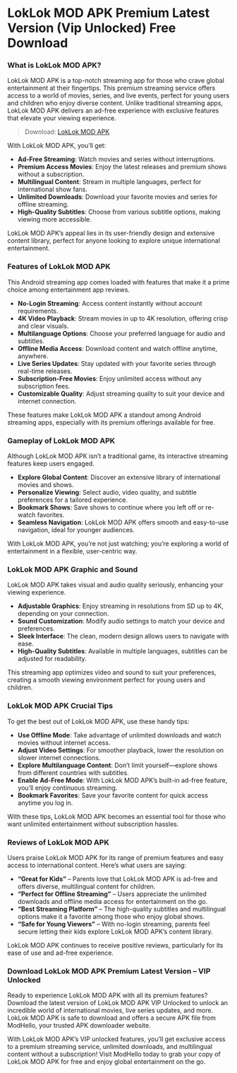 # LokLok MOD APK Premium Latest Version (Vip Unlocked) Free Download

### What is LokLok MOD APK?

LokLok MOD APK is a top-notch streaming app for those who crave global entertainment at their fingertips. This premium streaming service offers access to a world of movies, series, and live events, perfect for young users and children who enjoy diverse content. Unlike traditional streaming apps, LokLok MOD APK delivers an ad-free experience with exclusive features that elevate your viewing experience.

>Download: [LokLok MOD APK](https://modhello.com/loklok/)

With LokLok MOD APK, you’ll get:
- **Ad-Free Streaming**: Watch movies and series without interruptions.
- **Premium Access Movies**: Enjoy the latest releases and premium shows without a subscription.
- **Multilingual Content**: Stream in multiple languages, perfect for international show fans.
- **Unlimited Downloads**: Download your favorite movies and series for offline streaming.
- **High-Quality Subtitles**: Choose from various subtitle options, making viewing more accessible.

LokLok MOD APK’s appeal lies in its user-friendly design and extensive content library, perfect for anyone looking to explore unique international entertainment.

### Features of LokLok MOD APK

This Android streaming app comes loaded with features that make it a prime choice among entertainment app reviews.

- **No-Login Streaming**: Access content instantly without account requirements.
- **4K Video Playback**: Stream movies in up to 4K resolution, offering crisp and clear visuals.
- **Multilanguage Options**: Choose your preferred language for audio and subtitles.
- **Offline Media Access**: Download content and watch offline anytime, anywhere.
- **Live Series Updates**: Stay updated with your favorite series through real-time releases.
- **Subscription-Free Movies**: Enjoy unlimited access without any subscription fees.
- **Customizable Quality**: Adjust streaming quality to suit your device and internet connection.

These features make LokLok MOD APK a standout among Android streaming apps, especially with its premium offerings available for free.

### Gameplay of LokLok MOD APK

Although LokLok MOD APK isn’t a traditional game, its interactive streaming features keep users engaged.

- **Explore Global Content**: Discover an extensive library of international movies and shows.
- **Personalize Viewing**: Select audio, video quality, and subtitle preferences for a tailored experience.
- **Bookmark Shows**: Save shows to continue where you left off or re-watch favorites.
- **Seamless Navigation**: LokLok MOD APK offers smooth and easy-to-use navigation, ideal for younger audiences.

With LokLok MOD APK, you’re not just watching; you’re exploring a world of entertainment in a flexible, user-centric way.

### LokLok MOD APK Graphic and Sound

LokLok MOD APK takes visual and audio quality seriously, enhancing your viewing experience.

- **Adjustable Graphics**: Enjoy streaming in resolutions from SD up to 4K, depending on your connection.
- **Sound Customization**: Modify audio settings to match your device and preferences.
- **Sleek Interface**: The clean, modern design allows users to navigate with ease.
- **High-Quality Subtitles**: Available in multiple languages, subtitles can be adjusted for readability.

This streaming app optimizes video and sound to suit your preferences, creating a smooth viewing environment perfect for young users and children.

### LokLok MOD APK Crucial Tips

To get the best out of LokLok MOD APK, use these handy tips:

- **Use Offline Mode**: Take advantage of unlimited downloads and watch movies without internet access.
- **Adjust Video Settings**: For smoother playback, lower the resolution on slower internet connections.
- **Explore Multilanguage Content**: Don’t limit yourself—explore shows from different countries with subtitles.
- **Enable Ad-Free Mode**: With LokLok MOD APK’s built-in ad-free feature, you’ll enjoy continuous streaming.
- **Bookmark Favorites**: Save your favorite content for quick access anytime you log in.

With these tips, LokLok MOD APK becomes an essential tool for those who want unlimited entertainment without subscription hassles.

### Reviews of LokLok MOD APK

Users praise LokLok MOD APK for its range of premium features and easy access to international content. Here’s what users are saying:

- **“Great for Kids”** – Parents love that LokLok MOD APK is ad-free and offers diverse, multilingual content for children.
- **“Perfect for Offline Streaming”** – Users appreciate the unlimited downloads and offline media access for entertainment on the go.
- **“Best Streaming Platform”** – The high-quality subtitles and multilingual options make it a favorite among those who enjoy global shows.
- **“Safe for Young Viewers”** – With no-login streaming, parents feel secure letting their kids explore LokLok MOD APK’s content library.
  
LokLok MOD APK continues to receive positive reviews, particularly for its ease of use and ad-free experience.

### Download LokLok MOD APK Premium Latest Version – VIP Unlocked

Ready to experience LokLok MOD APK with all its premium features? Download the latest version of LokLok MOD APK VIP Unlocked to unlock an incredible world of international movies, live series updates, and more. LokLok MOD APK is safe to download and offers a secure APK file from ModHello, your trusted APK downloader website.

With LokLok MOD APK’s VIP unlocked features, you’ll get exclusive access to a premium streaming service, unlimited downloads, and multilingual content without a subscription! Visit ModHello today to grab your copy of LokLok MOD APK for free and enjoy global entertainment on the go.

